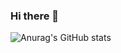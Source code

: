 ### Hi there 👋

![Anurag's GitHub stats](https://github-readme-stats.vercel.app/api?username=Smtrbci&show_icons=true&theme=dark)
